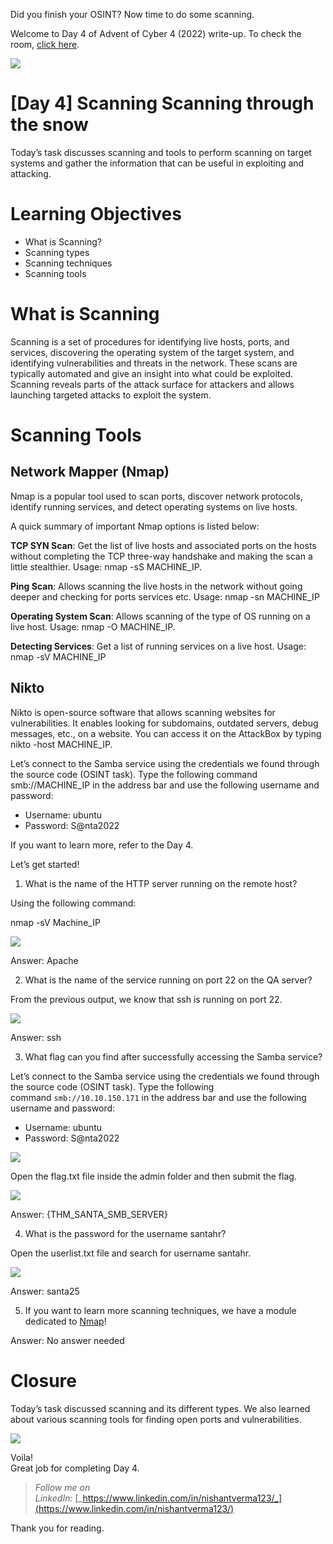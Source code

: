 Did you finish your OSINT? Now time to do some scanning.

Welcome to Day 4 of Advent of Cyber 4 (2022) write-up. To check the room, [click here](https://tryhackme.com/room/adventofcyber4).

![](https://miro.medium.com/max/875/1*YMTfEttVH_y8nZrgDYj60w.png)

# [Day 4] Scanning Scanning through the snow

Today’s task discusses scanning and tools to perform scanning on target systems and gather the information that can be useful in exploiting and attacking.

# **Learning Objectives**

-   What is Scanning?
-   Scanning types
-   Scanning techniques
-   Scanning tools

# What is Scanning

Scanning is a set of procedures for identifying live hosts, ports, and services, discovering the operating system of the target system, and identifying vulnerabilities and threats in the network. These scans are typically automated and give an insight into what could be exploited. Scanning reveals parts of the attack surface for attackers and allows launching targeted attacks to exploit the system.

# Scanning Tools

## Network Mapper (Nmap)

Nmap is a popular tool used to scan ports, discover network protocols, identify running services, and detect operating systems on live hosts.

A quick summary of important Nmap options is listed below:

**TCP SYN Scan**: Get the list of live hosts and associated ports on the hosts without completing the TCP three-way handshake and making the scan a little stealthier. Usage: nmap -sS MACHINE_IP.

**Ping Scan**: Allows scanning the live hosts in the network without going deeper and checking for ports services etc. Usage: nmap -sn MACHINE_IP

**Operating System Scan**: Allows scanning of the type of OS running on a live host. Usage: nmap -O MACHINE_IP.

**Detecting Services**: Get a list of running services on a live host. Usage: nmap -sV MACHINE_IP

## Nikto

Nikto is open-source software that allows scanning websites for vulnerabilities. It enables looking for subdomains, outdated servers, debug messages, etc., on a website. You can access it on the AttackBox by typing nikto -host MACHINE_IP.

Let’s connect to the Samba service using the credentials we found through the source code (OSINT task). Type the following command smb://MACHINE_IP in the address bar and use the following username and password:

-   Username: ubuntu
-   Password: S@nta2022

If you want to learn more, refer to the Day 4.

Let’s get started!

1.  What is the name of the HTTP server running on the remote host?

Using the following command:

nmap -sV Machine_IP

![](https://miro.medium.com/max/853/1*47TMN-lcjWJ0rsGxZ89wdA.png)

Answer: Apache

2. What is the name of the service running on port 22 on the QA server?

From the previous output, we know that ssh is running on port 22.

![](https://miro.medium.com/max/840/1*RkkQ-zf_lz4Idd84Ot2KJw.png)

Answer: ssh

3. What flag can you find after successfully accessing the Samba service?

Let’s connect to the Samba service using the credentials we found through the source code (OSINT task). Type the following command `smb://10.10.150.171` in the address bar and use the following username and password:

-   Username: ubuntu
-   Password: S@nta2022

![](https://miro.medium.com/max/848/1*e06yGJHmW0DZE869Ttc3Wg.png)

Open the flag.txt file inside the admin folder and then submit the flag.

![](https://miro.medium.com/max/875/1*gJxR_EskDbcbYUdjzGkhrg.png)

Answer: {THM_SANTA_SMB_SERVER}

4. What is the password for the username santahr?

Open the userlist.txt file and search for username santahr.

![](https://miro.medium.com/max/875/1*UZL_AJZonGw9gixA02-Lcg.png)

Answer: santa25

5. If you want to learn more scanning techniques, we have a module dedicated to [Nmap](https://tryhackme.com/module/nmap)!

Answer: No answer needed

# Closure

Today’s task discussed scanning and its different types. We also learned about various scanning tools for finding open ports and vulnerabilities.

![](https://miro.medium.com/max/593/1*L_U9ljZprfMfI75UzjQbAQ.jpeg)

Voila!  
Great job for completing Day 4.

> _Follow me on LinkedIn:_ [_https://www.linkedin.com/in/nishantverma123/_](https://www.linkedin.com/in/nishantverma123/)

Thank you for reading.